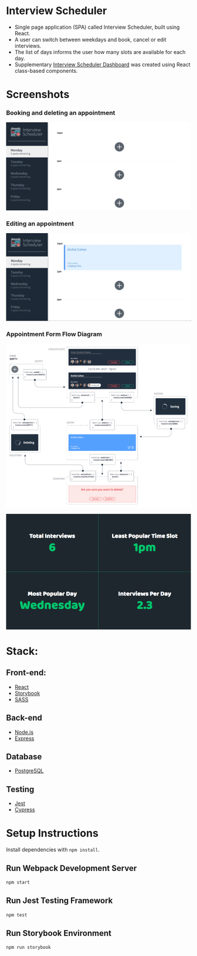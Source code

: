 # Interview Scheduler

- Single page application (SPA) called Interview Scheduler, built using React.
- A user can switch between weekdays and book, cancel or edit interviews.
- The list of days informs the user how many slots are available for each day.
- Supplementary [Interview Scheduler Dashboard](https://github.com/dktrdktr/scheduler-dashboard) was created using React class-based components.

# Screenshots

### Booking and deleting an appointment

![Booking and deleting an appointment](https://github.com/dktrdktr/scheduler/blob/master/docs/booking-and-deleting-an-appointment.gif)

### Editing an appointment

![Editing an appointment](https://github.com/dktrdktr/scheduler/blob/master/docs/editing-appointment.gif)

### Appointment Form Flow Diagram

![Appointment Form Flow Diagram](https://github.com/dktrdktr/scheduler/blob/master/docs/appointment-form-flow-diagram.png)

![Interview Scheduler Dashboard](https://github.com/dktrdktr/scheduler/blob/master/docs/interview-scheduler-dashboard.png)

# Stack:

## Front-end:

- [React](https://reactjs.org/)
- [Storybook](https://storybook.js.org/)
- [SASS](https://sass-lang.com/)

## Back-end

- [Node.js](https://nodejs.org/)
- [Express](https://expressjs.com/)

## Database

- [PostgreSQL](https://www.postgresql.org/)

## Testing

- [Jest](https://jestjs.io/)
- [Cypress](https://www.cypress.io/)

# Setup Instructions

Install dependencies with `npm install`.

## Run Webpack Development Server

```sh
npm start
```

## Run Jest Testing Framework

```sh
npm test
```

## Run Storybook Environment

```sh
npm run storybook
```
